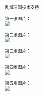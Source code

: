 乱域三国技术支持</br></br>
第一张图片：</br>
![](https://github.com/chenzhan82842/chenzhan/blob/lysg/1.jpg?raw=true)</br></br>
第二张图片：</br>
![](https://github.com/chenzhan82842/chenzhan/blob/lysg/2.jpg?raw=true)</br></br>
第三张图片：</br>
![](https://github.com/chenzhan82842/chenzhan/blob/lysg/3.jpg?raw=true)</br></br>
第四张图片：</br>
![](https://github.com/chenzhan82842/chenzhan/blob/lysg/4.jpg?raw=true)</br></br>
第五张图片：</br>
![](https://github.com/chenzhan82842/chenzhan/blob/lysg/5.jpg?raw=true)</br></br>

